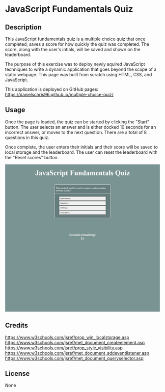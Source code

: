 # JavaScript Fundamentals Quiz

## Description

This JavaScript fundamentals quiz is a multiple choice quiz that once completed, saves a score for how quickly the quiz was completed. The score, along with the user's intials, will be saved and shown on the leaderboard. 

The purpose of this exercise was to deploy newly aquired JavaScript techniques to write a dynamic application that goes beyond the scope of a static webpage. This page was built from scratch using HTML, CSS, and JavaScript.

This application is deployed on GitHub pages:
<br> https://danielschris96.github.io/multiple-choice-quiz/

## Usage

Once the page is loaded, the quiz can be started by clicking the "Start" button. The user selects an answer and is either docked 10 seconds for an incorrect answer, or moves to the next question. There are a total of 8 questions in this quiz.

Once complete, the user enters their initials and their score will be saved to local storage and the leaderboard. The user can reset the leaderboard with the "Reset scores" button.

![Screenshot of webpage](./assets/images/page-screenshot.JPG)

## Credits

https://www.w3schools.com/jsref/prop_win_localstorage.asp<br>
https://www.w3schools.com/jsref/met_document_createelement.asp<br>
https://www.w3schools.com/jsref/prop_style_visibility.asp<br>
https://www.w3schools.com/jsref/met_document_addeventlistener.asp<br>
https://www.w3schools.com/jsref/met_document_queryselector.asp

## License

None
